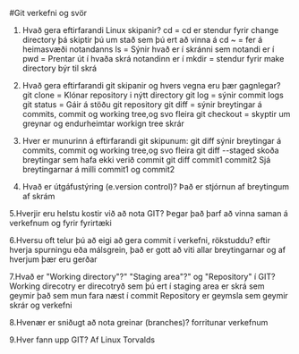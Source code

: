 #Git verkefni og svör
1. Hvað gera eftirfarandi Linux skipanir?
cd = cd er stendur fyrir change directory þá skiptir þú um stað sem þú ert að vinna á 
cd ~ = fer á heimasvæði notandanns
ls = Sýnir hvað er í skránni sem notandi er í
pwd = Prentar út í hvaða skrá notandinn er í 
mkdir = stendur fyrir make directory býr til skrá 

2. Hvað gera eftirfarandi git skipanir og hvers vegna eru þær gagnlegar?
git clone = Klónar repository i nýtt directory
git log = sýnir commit logs
git status = Gáir á stöðu git repository
git diff = sýnir breytingar á commits, commit og working tree,og svo fleira
git checkout = skyptir um greynar og endurheimtar workign tree skrár

3. Hver er munurinn á eftirfarandi git skipunum:
git diff sýnir breytingar á commits, commit og working tree,og svo fleira 
git diff --staged skoða breytingar sem hafa ekki verið commit
git diff commit1 commit2 Sjá breytingarnar á milli commit1 og commit2 

4. Hvað er útgáfustýring (e.version control)? 
Það er stjórnun af breytingum af skrám

5.Hverjir eru helstu kostir við að nota GIT?
Þegar það þarf að vinna saman á verkefnum og fyrir fyrirtæki

6.Hversu oft telur þú að eigi að gera commit í verkefni, rökstuddu?
eftir hverja spurningu eða málsgrein, það er gott að viti allar breytingarnar og af hverjum þær eru gerðar

7.Hvað er "Working directory"?" "Staging area"?" og "Repository" í GIT?
Working direcotry er direcotryð sem þú ert í
staging area er skrá sem geymir það sem mun fara næst í commit
Repository er geymsla sem geymir skrár og verkefni

8.Hvenær er sniðugt að nota greinar (branches)? 
forritunar verkefnum

9.Hver fann upp GIT?
Af Linux Torvalds

